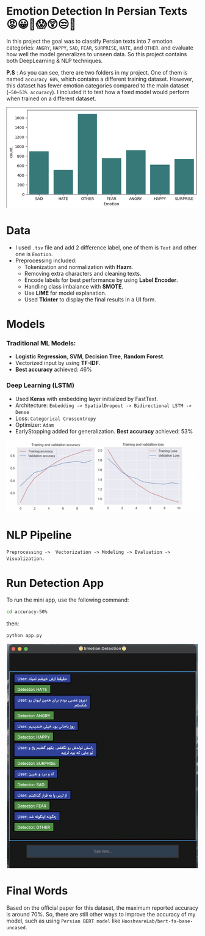 # Emotion Detection In Persian Texts     😡😀🙁😱😲😒🤐

In this project the goal was to classify Persian texts into 7 emotion categories: `ANGRY`, `HAPPY`, `SAD`, `FEAR`, `SURPRISE`, `HATE`, and `OTHER`.
and evaluate how well the model generalizes to unseen data.
So this project contains both DeepLearning & NLP techniques.

**P.S** : As you can see, there are two folders in my project. One of them is named `accuracy 60%`, which contains a different training dataset. However, this dataset has fewer emotion categories compared to the main dataset (`~50–53% accuracy`). I included it to test how a fixed model would perform when trained on a different dataset.

<p align="center">
<img src="img/Screenshot%202025-08-04%20at%2020.00.25.png" width="650"/>
</p>

# Data
* I used `.tsv` file and add 2 difference label, one of them is `Text` and other one is `Emotion`.
* Preprocessing included:
	*  Tokenization and normalization with **Hazm**.
	* Removing extra characters and cleaning texts.
	* Encode labels for best performance by using **Label Encoder**.
	* Handling class imbalance with **SMOTE**.
	* Use  **LIME** for model explanation.
	* Used **Tkinter** to display the final results in a UI form.

# Models

### Traditional ML Models:
* **Logistic Regression**, **SVM**, **Decision Tree**, **Random Forest**.
*  Vectorized input by using **TF-IDF**.
* **Best accuracy** achieved: 46%

### Deep Learning (LSTM)
* Used **Keras** with embedding layer initialized by FastText.
* Architecture: `Embedding -> SpatialDropout -> Bidirectional LSTM -> Dense`
* Loss: `Categorical Crossentropy`
* Optimizer: `Adam`
* EarlyStopping added for generalization.
**Best accuracy** achieved: 53%

<p align="center">
<img src="img/Screenshot%202025-08-04%20at%2020.19.48.png" width="650"/>
</p>


# NLP Pipeline
`Preprocessing ->  Vectorization -> Modeling -> Evaluation -> Visualization.`

# Run Detection App

To run the mini app, use the following command:

```bash
cd accuracy-50%
```
then:
```bash
python app.py
```


<p align="center">
  <img src="img/Screenshot%202025-08-04%20at%2001.26.59.png" width="500" />
</p>


# Final Words
Based on the official paper for this dataset, the maximum reported accuracy is around 70%. So, there are still other ways to improve the accuracy of my model, such as using  `Persian BERT model` like `HooshvareLab/bert-fa-base-uncased`.


